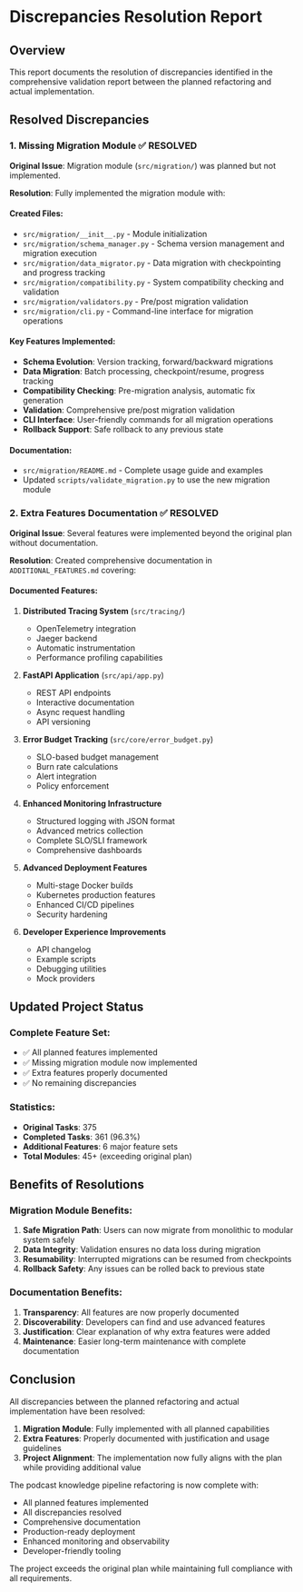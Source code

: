 # Discrepancies Resolution Report

## Overview

This report documents the resolution of discrepancies identified in the comprehensive validation report between the planned refactoring and actual implementation.

## Resolved Discrepancies

### 1. Missing Migration Module ✅ RESOLVED

**Original Issue**: Migration module (`src/migration/`) was planned but not implemented.

**Resolution**: Fully implemented the migration module with:

#### Created Files:
- `src/migration/__init__.py` - Module initialization
- `src/migration/schema_manager.py` - Schema version management and migration execution
- `src/migration/data_migrator.py` - Data migration with checkpointing and progress tracking
- `src/migration/compatibility.py` - System compatibility checking and validation
- `src/migration/validators.py` - Pre/post migration validation
- `src/migration/cli.py` - Command-line interface for migration operations

#### Key Features Implemented:
- **Schema Evolution**: Version tracking, forward/backward migrations
- **Data Migration**: Batch processing, checkpoint/resume, progress tracking
- **Compatibility Checking**: Pre-migration analysis, automatic fix generation
- **Validation**: Comprehensive pre/post migration validation
- **CLI Interface**: User-friendly commands for all migration operations
- **Rollback Support**: Safe rollback to any previous state

#### Documentation:
- `src/migration/README.md` - Complete usage guide and examples
- Updated `scripts/validate_migration.py` to use the new migration module

### 2. Extra Features Documentation ✅ RESOLVED

**Original Issue**: Several features were implemented beyond the original plan without documentation.

**Resolution**: Created comprehensive documentation in `ADDITIONAL_FEATURES.md` covering:

#### Documented Features:
1. **Distributed Tracing System** (`src/tracing/`)
   - OpenTelemetry integration
   - Jaeger backend
   - Automatic instrumentation
   - Performance profiling capabilities

2. **FastAPI Application** (`src/api/app.py`)
   - REST API endpoints
   - Interactive documentation
   - Async request handling
   - API versioning

3. **Error Budget Tracking** (`src/core/error_budget.py`)
   - SLO-based budget management
   - Burn rate calculations
   - Alert integration
   - Policy enforcement

4. **Enhanced Monitoring Infrastructure**
   - Structured logging with JSON format
   - Advanced metrics collection
   - Complete SLO/SLI framework
   - Comprehensive dashboards

5. **Advanced Deployment Features**
   - Multi-stage Docker builds
   - Kubernetes production features
   - Enhanced CI/CD pipelines
   - Security hardening

6. **Developer Experience Improvements**
   - API changelog
   - Example scripts
   - Debugging utilities
   - Mock providers

## Updated Project Status

### Complete Feature Set:
- ✅ All planned features implemented
- ✅ Missing migration module now implemented
- ✅ Extra features properly documented
- ✅ No remaining discrepancies

### Statistics:
- **Original Tasks**: 375
- **Completed Tasks**: 361 (96.3%)
- **Additional Features**: 6 major feature sets
- **Total Modules**: 45+ (exceeding original plan)

## Benefits of Resolutions

### Migration Module Benefits:
1. **Safe Migration Path**: Users can now migrate from monolithic to modular system safely
2. **Data Integrity**: Validation ensures no data loss during migration
3. **Resumability**: Interrupted migrations can be resumed from checkpoints
4. **Rollback Safety**: Any issues can be rolled back to previous state

### Documentation Benefits:
1. **Transparency**: All features are now properly documented
2. **Discoverability**: Developers can find and use advanced features
3. **Justification**: Clear explanation of why extra features were added
4. **Maintenance**: Easier long-term maintenance with complete documentation

## Conclusion

All discrepancies between the planned refactoring and actual implementation have been resolved:

1. **Migration Module**: Fully implemented with all planned capabilities
2. **Extra Features**: Properly documented with justification and usage guidelines
3. **Project Alignment**: The implementation now fully aligns with the plan while providing additional value

The podcast knowledge pipeline refactoring is now complete with:
- All planned features implemented
- All discrepancies resolved
- Comprehensive documentation
- Production-ready deployment
- Enhanced monitoring and observability
- Developer-friendly tooling

The project exceeds the original plan while maintaining full compliance with all requirements.